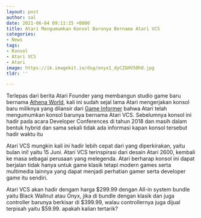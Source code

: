 ```yaml
---
layout: post
author: sal
date: 2021-06-04 09:11:15 +0800
title: Atari Mengumumkan Konsol Barunya Bernama Atari VCS
categories:
- News
tags:
- Konsol
- Atari VCS
- Atari
image: https://ik.imagekit.io/dsg/onyx1_dyCZGHV5OhO.jpg
tldr: ''

---
```

Terlepas dari berita Atari Founder yang membangun studio game baru bernama [Athena World](https://disekitargame.com/atari-founder-membuat-studio-baru-bernama-athena-worlds/), kali ini sudah sejal lama Atari mengerjakan konsol baru miliknya yang dilansir dari [Game Informer](https://www.gameinformer.com/2021/06/02/atari-vcs-release-date-is-this-month) bahwa Atari telah mengumumkan konsol barunya bernama Atari VCS. Sebelumnya konsol ini hadir pada acara Developer Conferences di tahun 2018 dan masih dalam bentuk hybrid dan sama sekali tidak ada informasi kapan konsol tersebut hadir waktu itu

Atari VCS mungkin kali ini hadir lebih cepat dari yang diperkirakan, yaitu bulan ini! yaitu 15 Juni. Atari VCS terinspirasi dari desain Atari 2600, kembali ke masa sebagai perusaan yang melegenda. Atari berharap konsol ini dapat berjalan tidak hanya untuk game klasik tetapi modern games serta multimedia lainnya yang dapat menjadi perhatian gamer serta developer game itu sendiri.

Atari VCS akan hadir dengam harga $299.99 dengan All-in system bundle yaitu Black Wallnut atau Onyx, jika di bundle dengan klasik dan juga controller barunya berkisar di $399.99, walau controllernya juga dijual terpisah yaitu $59.99. apakah kalian tertarik?
